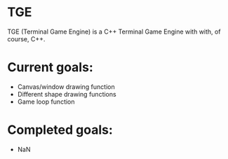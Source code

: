 # TGE
TGE (Terminal Game Engine) is a C++ Terminal Game Engine with with, of course, C++.


# Current goals:
  - Canvas/window drawing function
  - Different shape drawing functions
  - Game loop function

# Completed goals:
  - NaN
